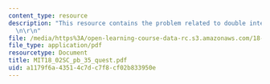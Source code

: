 ```yaml
---
content_type: resource
description: "This resource contains the problem related to double integration. \r\
  \n\r\n"
file: /media/https%3A/open-learning-course-data-rc.s3.amazonaws.com/18-02sc-multivariable-calculus-fall-2010/a1179f6a43514c7dc7f8cf02b833950e_MIT18_02SC_pb_35_quest.pdf
file_type: application/pdf
resourcetype: Document
title: MIT18_02SC_pb_35_quest.pdf
uid: a1179f6a-4351-4c7d-c7f8-cf02b833950e
---
```

